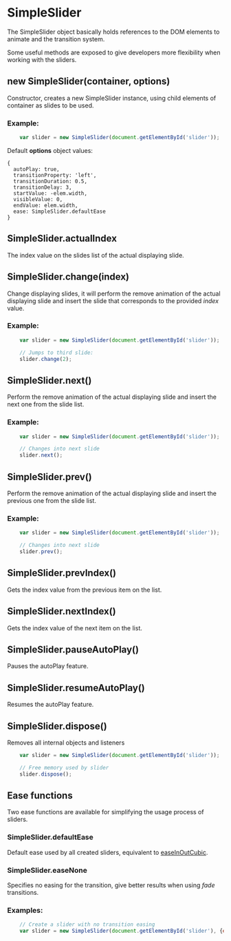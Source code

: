 # SimpleSlider

The SimpleSlider object basically holds references to the DOM elements to animate and the transition system.

Some useful methods are exposed to give developers more flexibility when working with the sliders.


## new SimpleSlider(container, options)

Constructor, creates a new SimpleSlider instance, using child elements of container as slides to be used.

### Example:

```js
    var slider = new SimpleSlider(document.getElementById('slider'));
```

Default **options** object values:

    {
      autoPlay: true,
      transitionProperty: 'left',
      transitionDuration: 0.5,
      transitionDelay: 3,
      startValue: -elem.width,
      visibleValue: 0,
      endValue: elem.width,
      ease: SimpleSlider.defaultEase
    }


## SimpleSlider.actualIndex

The index value on the slides list of the actual displaying slide.


## SimpleSlider.change(index)

Change displaying slides, it will perform the remove animation of the actual displaying slide and insert the slide that corresponds to the provided *index* value.

### Example:

```js
    var slider = new SimpleSlider(document.getElementById('slider'));

    // Jumps to third slide:
    slider.change(2);
```


## SimpleSlider.next()

Perform the remove animation of the actual displaying slide and insert the next one from the slide list.

### Example:

```js
    var slider = new SimpleSlider(document.getElementById('slider'));

    // Changes into next slide
    slider.next();
```


## SimpleSlider.prev()

Perform the remove animation of the actual displaying slide and insert the previous one from the slide list.

### Example:

```js
    var slider = new SimpleSlider(document.getElementById('slider'));

    // Changes into next slide
    slider.prev();
```


## SimpleSlider.prevIndex()

Gets the index value from the previous item on the list.


## SimpleSlider.nextIndex()

Gets the index value of the next item on the list.

## SimpleSlider.pauseAutoPlay()

Pauses the autoPlay feature.

## SimpleSlider.resumeAutoPlay()

Resumes the autoPlay feature.

## SimpleSlider.dispose()

Removes all internal objects and listeners

```js
    var slider = new SimpleSlider(document.getElementById('slider'));

    // Free memory used by slider
    slider.dispose();
```


## Ease functions

Two ease functions are available for simplifying the usage process of sliders.

### SimpleSlider.defaultEase

Default ease used by all created sliders, equivalent to [easeInOutCubic](https://github.com/danro/jquery-easing/blob/master/jquery.easing.js#L38).

### SimpleSlider.easeNone

Specifies no easing for the transition, give better results when using *fade* transitions.

### Examples:

```js
    // Create a slider with no transition easing
    var slider = new SimpleSlider(document.getElementById('slider'), {ease:SimpleSlider.easeNone});
```
